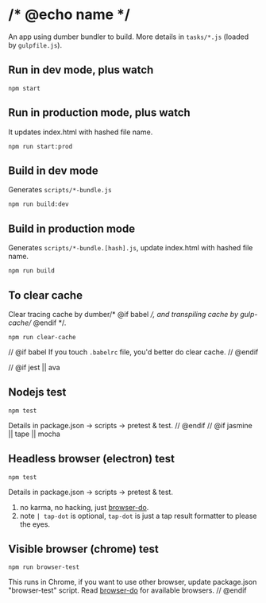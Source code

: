 # /* @echo name */

An app using dumber bundler to build. More details in `tasks/*.js` (loaded by `gulpfile.js`).

## Run in dev mode, plus watch

    npm start

## Run in production mode, plus watch

It updates index.html with hashed file name.

    npm run start:prod


## Build in dev mode

Generates `scripts/*-bundle.js`

    npm run build:dev


## Build in production mode

Generates `scripts/*-bundle.[hash].js`, update index.html with hashed file name.

    npm run build


## To clear cache

Clear tracing cache by dumber/* @if babel */, and transpiling cache by gulp-cache/* @endif */.

    npm run clear-cache

// @if babel
If you touch `.babelrc` file, you'd better do clear cache.
// @endif

// @if jest || ava
## Nodejs test

    npm test

Details in package.json -> scripts -> pretest & test.
// @endif
// @if jasmine || tape || mocha
## Headless browser (electron) test

    npm test

Details in package.json -> scripts -> pretest & test.

1. no karma, no hacking, just [browser-do](https://github.com/3cp/browser-do).
2. note `| tap-dot` is optional, `tap-dot` is just a tap result formatter to please the eyes.

## Visible browser (chrome) test

    npm run browser-test

This runs in Chrome, if you want to use other browser, update package.json "browser-test" script. Read [browser-do](https://github.com/3cp/browser-do) for available browsers.
// @endif

